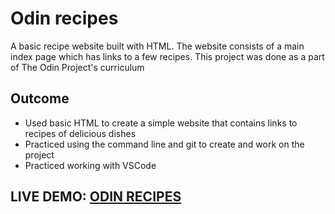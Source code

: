 <h1>Odin recipes</h1>
<p>A basic recipe website built with HTML. The website consists of a main index page which has links to a few recipes. This project was done as a part of The Odin Project's curriculum</p>
<h2>Outcome</h2>
<ul>
    <li>Used basic HTML to create a simple website that contains links to recipes of delicious dishes</li>
    <li>Practiced using the command line and git to create and work on the project</li>
    <li>Practiced working with VSCode</li>
</ul>
<h2>LIVE DEMO: <a href="https://projecthenri.github.io/odin-recipes-2024/">ODIN RECIPES</a></h2>
